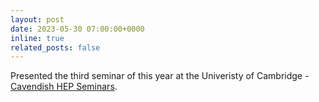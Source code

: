 ```yaml
---
layout: post
date: 2023-05-30 07:00:00+0000
inline: true
related_posts: false
---
```


Presented the third seminar of this year at the Univeristy of Cambridge - [Cavendish HEP Seminars](https://talks.cam.ac.uk/talk/index/199861). 